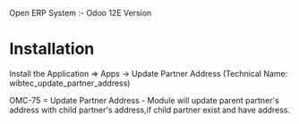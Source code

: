 Open ERP System :- Odoo 12E Version 

Installation 
============
Install the Application => Apps -> Update Partner Address (Technical Name: wibtec_update_partner_address)


OMC-75 = Update Partner Address
        - Module will update parent partner's address with child partner's address,if child partner exist and have address.
